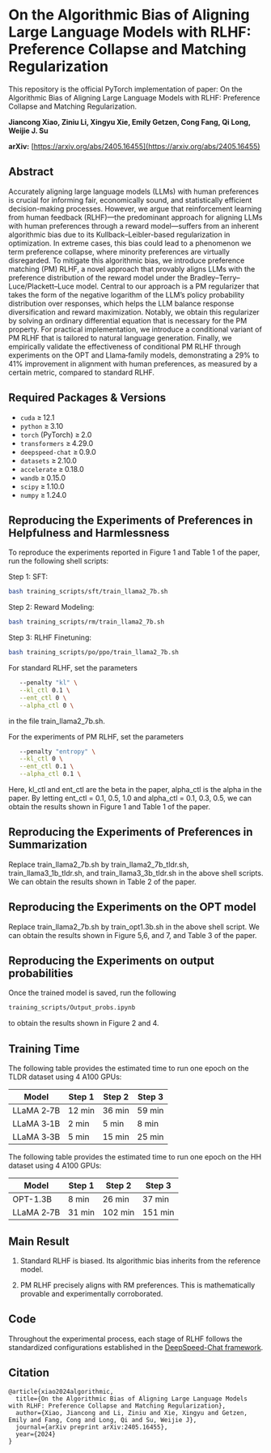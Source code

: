 # On the Algorithmic Bias of Aligning Large Language Models with RLHF: Preference Collapse and Matching Regularization

This repository is the official PyTorch implementation of paper: On the Algorithmic Bias of Aligning Large Language Models with RLHF: Preference Collapse and Matching Regularization.

**Jiancong Xiao, Ziniu Li, Xingyu Xie, Emily Getzen, Cong Fang, Qi Long, Weijie J. Su**

**arXiv:** [https://arxiv.org/abs/2405.16455](https://arxiv.org/abs/2405.16455) 

## Abstract

Accurately aligning large language models (LLMs) with human preferences is crucial for informing fair, economically sound, and statistically efficient decision-making processes. However, we argue that reinforcement learning from human feedback (RLHF)—the predominant approach for aligning LLMs with human preferences through a reward model—suffers from an inherent algorithmic bias due to its Kullback–Leibler-based regularization in optimization. In extreme cases, this bias could lead to a phenomenon we term preference collapse, where minority preferences are virtually disregarded. To mitigate this algorithmic bias, we introduce preference matching (PM) RLHF, a novel approach that provably aligns LLMs with the preference distribution of the reward model under the Bradley–Terry–Luce/Plackett–Luce model. Central to our approach is a PM regularizer that takes the form of the negative logarithm of the LLM’s policy probability distribution over responses, which helps the LLM balance response diversification and reward maximization. Notably, we obtain this regularizer by solving an ordinary differential equation that is necessary for the PM property. For practical implementation, we introduce a conditional variant of PM RLHF that is tailored to natural language generation. Finally, we empirically validate the effectiveness of conditional PM RLHF through experiments on the OPT and Llama‑family models, demonstrating a 29% to 41% improvement in alignment with human preferences, as measured by a certain metric, compared to standard RLHF.

## Required Packages & Versions

- `cuda` ≥ 12.1
- `python` ≥ 3.10  
- `torch` (PyTorch) ≥ 2.0  
- `transformers` ≥ 4.29.0  
- `deepspeed-chat` ≥ 0.9.0
- `datasets` ≥ 2.10.0
- `accelerate` ≥ 0.18.0
- `wandb` ≥ 0.15.0 
- `scipy` ≥ 1.10.0  
- `numpy` ≥ 1.24.0  


## Reproducing the Experiments of Preferences in Helpfulness and Harmlessness

To reproduce the experiments reported in Figure 1 and Table 1 of the paper, run the following shell scripts:

Step 1: SFT:

```bash
bash training_scripts/sft/train_llama2_7b.sh
```

Step 2: Reward Modeling:

```bash
bash training_scripts/rm/train_llama2_7b.sh
```

Step 3: RLHF Finetuning:

```bash
bash training_scripts/po/ppo/train_llama2_7b.sh
```

For standard RLHF, set the parameters 

```bash
   --penalty "kl" \
   --kl_ctl 0.1 \
   --ent_ctl 0 \
   --alpha_ctl 0 \
```

in the file train_llama2_7b.sh.

For the experiments of PM RLHF, set the parameters 

```bash
   --penalty "entropy" \
   --kl_ctl 0 \
   --ent_ctl 0.1 \
   --alpha_ctl 0.1 \
```

Here, kl_ctl and ent_ctl are the beta in the paper, alpha_ctl is the alpha in the paper. By letting ent_ctl = 0.1, 0.5, 1.0 and alpha_ctl = 0.1, 0.3, 0.5, we can obtain the results shown in Figure 1 and Table 1 of the paper.

## Reproducing the Experiments of Preferences in Summarization

Replace train_llama2_7b.sh by train_llama2_7b_tldr.sh, train_llama3_1b_tldr.sh, and train_llama3_3b_tldr.sh in the above shell scripts. We can obtain the results shown in Table 2 of the paper.

## Reproducing the Experiments on the OPT model

Replace train_llama2_7b.sh by train_opt1.3b.sh in the above shell script. We can obtain the results shown in Figure 5,6, and 7, and Table 3 of the paper.

## Reproducing the Experiments on output probabilities

Once the trained model is saved, run the following

```bash
training_scripts/Output_probs.ipynb
```
to obtain the results shown in Figure 2 and 4.

## Training Time

The following table provides the estimated time to run one epoch on the TLDR dataset using 4 A100 GPUs:

| Model       | Step 1 | Step 2 | Step 3 |
|-------------|--------|--------|--------|
| LLaMA 2‑7B  | 12 min | 36 min | 59 min |
| LLaMA 3‑1B  | 2 min  | 5 min  | 8 min  |
| LLaMA 3‑3B  | 5 min  | 15 min | 25 min |

The following table provides the estimated time to run one epoch on the HH dataset using 4 A100 GPUs:

| Model       | Step 1 | Step 2 | Step 3 |
|-------------|--------|--------|--------|
| OPT-1.3B  | 8 min | 26 min | 37 min |
| LLaMA 2‑7B  | 31 min | 102 min | 151 min |


## Main Result
1. Standard RLHF is biased. Its algorithmic bias inherits from the reference model.

2. PM RLHF precisely aligns with RM preferences. This is mathematically provable and experimentally corroborated.

## Code

Throughout the experimental process, each stage of RLHF follows the standardized configurations established in the [DeepSpeed-Chat framework](https://github.com/microsoft/DeepSpeed).

## Citation
```
@article{xiao2024algorithmic,
  title={On the Algorithmic Bias of Aligning Large Language Models with RLHF: Preference Collapse and Matching Regularization},
  author={Xiao, Jiancong and Li, Ziniu and Xie, Xingyu and Getzen, Emily and Fang, Cong and Long, Qi and Su, Weijie J},
  journal={arXiv preprint arXiv:2405.16455},
  year={2024}
}
```
